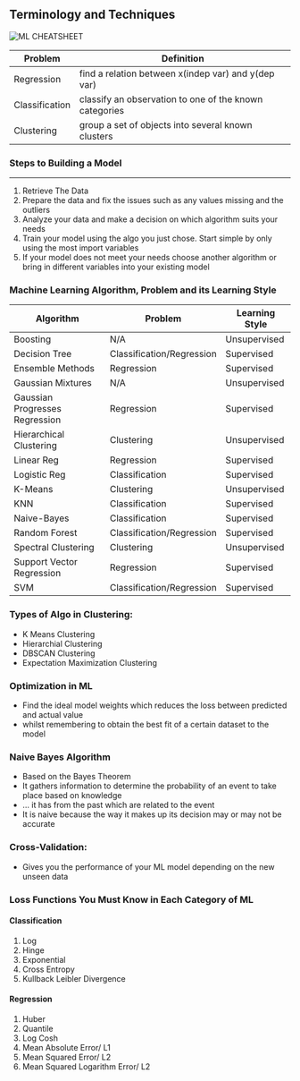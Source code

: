 ## Terminology and Techniques


![ML CHEATSHEET](https://github.com/omarbelkady/Python/issues/73#issuecomment-849612798)

|Problem                          |Definition                         
|-------------------------------|-----------------------------|
|Regression            |find a relation between x(indep var) and y(dep var)            |
|Classification          |classify an observation to one of the known categories         |
|Clustering| group a set of objects into several known clusters|


### Steps to Building a Model
---
1. Retrieve The Data
2. Prepare the data and fix the issues such as any values missing and the outliers
3. Analyze your data and make a decision on which algorithm suits your needs
4. Train your model using the algo you just chose. Start simple by only using the most import variables
5. If your model does not meet your needs choose another algorithm or bring in different variables into your existing model

### Machine Learning Algorithm, Problem and its Learning Style
|Algorithm                          |Problem | Learning Style|                  
|-------------------------------|-----------------------------|------------|
|Boosting |N/A |Unsupervised
|Decision Tree| Classification/Regression |Supervised
|Ensemble Methods| Regression |Supervised
|Gaussian Mixtures |N/A |Unsupervised
|Gaussian Progresses Regression|Regression|Supervised
|Hierarchical Clustering | Clustering | Unsupervised
|Linear Reg|Regression|Supervised
|Logistic Reg|Classification|Supervised
|K-Means| Clustering |Unsupervised
|KNN| Classification|Supervised
|Naive-Bayes| Classification|Supervised
|Random Forest| Classification/Regression |Supervised
|Spectral Clustering|Clustering|Unsupervised
|Support Vector Regression|Regression|Supervised
|SVM| Classification/Regression|Supervised


### Types of Algo in Clustering:
- K Means Clustering
- Hierarchial Clustering
- DBSCAN Clustering
- Expectation Maximization Clustering

### Optimization in ML

- Find the ideal model weights which reduces the loss between predicted and actual value
- whilst remembering to obtain the best fit of a certain dataset to the model  

### Naive Bayes Algorithm

- Based on the Bayes Theorem
- It gathers information to determine the probability of an event to take place based on knowledge
- ... it has from the past which are related to the event
- It is naive because the way it makes up its decision may or may not be accurate 


### Cross-Validation:
- Gives you the performance of your ML model depending on the new unseen data

### Loss Functions You Must Know in Each Category of ML

#### Classification

1. Log
2. Hinge
3. Exponential
4. Cross Entropy
5. Kullback Leibler Divergence

#### Regression

1. Huber
2. Quantile
3. Log Cosh
4. Mean Absolute Error/ L1
5. Mean Squared Error/ L2
6. Mean Squared Logarithm Error/ L2

